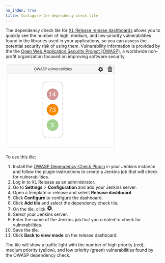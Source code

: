 ```yaml
---
no_index: true
title: Configure the dependency check tile
---
```


The dependency check tile for [XL Release release dashboards](/xl-release/how-to/using-the-release-dashboard.html) allows you to quickly see the number of high, medium, and low-priority vulnerabilities found in the libraries used in your applications, so you can assess the potential security risk of using them. Vulnerability information is provided by the the [Open Web Application Security Project (OWASP)](https://www.owasp.org/index.php/Main_Page), a worldwide non-profit organization focused on improving software security.

![OWASP vulnerabilities tile](../images/owasp-vulnerabilities-tile.png)

To use this tile:

1. Install the [OWASP Dependency-Check Plugin](https://wiki.jenkins-ci.org/display/JENKINS/OWASP+Dependency-Check+Plugin) in your Jenkins instance and follow the plugin instructions to create a Jenkins job that will check for vulnerabilities.
1. Log in to XL Release as an administrator.
1. Go to **Settings** > **Configuration** and add your Jenkins server.
1. Open a template or release and select **Release dashboard**.
1. Click **Configure** to configure the dashboard.
1. Click **Add tile** and select the dependency check tile.
1. On the tile, click ![Configure icon](/images/button_configure_tile.png).
1. Select your Jenkins server.
1. Enter the name of the Jenkins job that you created to check for vulnerabilities.
1. Save the tile.
1. Click **Back to view mode** on the release dashboard.

The tile will show a traffic light with the number of high priority (red), medium priority (yellow), and low priority (green) vulnerabilities found by the OWASP dependency check.
